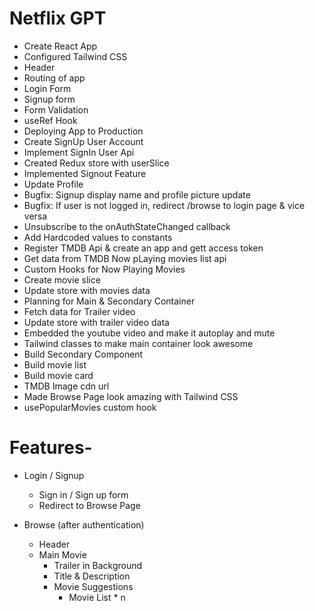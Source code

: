 # Netflix GPT

- Create React App
- Configured Tailwind CSS
- Header
- Routing of app
- Login Form
- Signup form
- Form Validation
- useRef Hook
- Deploying App to Production
- Create SignUp User Account
- Implement SignIn User Api
- Created Redux store with userSlice
- Implemented Signout Feature
- Update Profile
- Bugfix: Signup display name and profile picture update
- Bugfix: If user is not logged in, redirect /browse to login page &  vice versa
- Unsubscribe to the onAuthStateChanged callback
- Add Hardcoded values to constants
- Register TMDB Api & create an app and gett access token
- Get data from TMDB Now pLaying movies list api
- Custom Hooks for Now Playing Movies
- Create movie slice
- Update store with movies data
- Planning for Main & Secondary Container
- Fetch data for Trailer video
- Update store with trailer video data
- Embedded the youtube video and make it autoplay and mute
- Tailwind classes to make main container look awesome
- Build Secondary Component
- Build movie list
- Build movie card
- TMDB Image cdn url
- Made Browse Page look amazing with Tailwind CSS
- usePopularMovies custom hook

# Features-
- Login / Signup
    - Sign in / Sign up form
    - Redirect to Browse Page
    
- Browse (after authentication)
    - Header
    - Main Movie
        - Trailer in Background
        - Title & Description
        - Movie Suggestions
            - Movie List * n